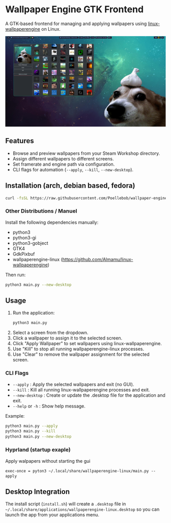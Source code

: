 # Wallpaper Engine GTK Frontend

A GTK-based frontend for managing and applying wallpapers using [linux-wallpaperengine](https://github.com/Almamu/linux-wallpaperengine) on Linux.

![Screenshot of Wallpaper Engine GTK Frontend](screenshot.png)

## Features

- Browse and preview wallpapers from your Steam Workshop directory.
- Assign different wallpapers to different screens.
- Set framerate and engine path via configuration.
- CLI flags for automation (`--apply`, `--kill`, `--new-desktop`).

## Installation (arch, debian based, fedora)
```sh
curl -fsSL https://raw.githubusercontent.com/Poellebob/wallpaper-engine-linux-gui/refs/heads/master/install.sh | sh
```

### Other Distributions / Manuel

Install the following dependencies manually:
- python3
- python3-gi
- python3-gobject
- GTK4
- GdkPixbuf
- wallpaperengine-linux (https://github.com/Almamu/linux-wallpaperengine)

Then run:
```sh
python3 main.py --new-desktop
```

## Usage

1. Run the application:
    ```sh
    python3 main.py
    ```
2. Select a screen from the dropdown.
3. Click a wallpaper to assign it to the selected screen.
4. Click "Apply Wallpaper" to set wallpapers using linux-wallpaperengine.
5. Use "Kill" to stop all running wallpaperengine-linux processes.
6. Use "Clear" to remove the wallpaper assignment for the selected screen.

### CLI Flags

- `--apply` : Apply the selected wallpapers and exit (no GUI).
- `--kill` : Kill all running linux-wallpaperengine processes and exit.
- `--new-desktop` : Create or update the .desktop file for the application and exit.
- `--help` or `-h` : Show help message.

Example:
```sh
python3 main.py --apply
python3 main.py --kill
python3 main.py --new-desktop
```

### Hyprland (startup exaple)
Apply walpapers without starting the gui
```
exec-once = pyton3 ~/.local/share/wallpaperengine-linux/main.py --apply 
```

## Desktop Integration

The install script (`install.sh`) will create a `.desktop` file in `~/.local/share/applications/wallpaperengine-linux.desktop` so you can launch the app from your applications menu.
